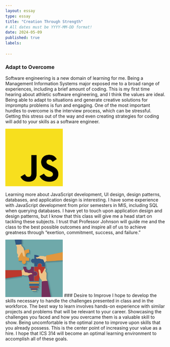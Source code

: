 ```yaml
---
layout: essay
type: essay
title: "Creation Through Strength"
# All dates must be YYYY-MM-DD format!
date: 2024-05-09
published: true
labels:

---
```


### Adapt to Overcome
Software engineering is a new domain of learning for me. Being a Management Information Systems major exposed me to a broad range of experiences, including a brief amount of coding. This is my first time hearing about athletic software engineering, and I think the values are ideal. Being able to adapt to situations and generate creative solutions for impromptu problems is fun and engaging. One of the most important hurdles to overcome is the interview process, which can be stressful. Getting this stress out of the way and even creating strategies for coding will add to your skills as a software engineer.

<img width="180px" class="rounded pe-4" src="../img/javascript_logo.png">

Learning more about JavaScript development, UI design, design patterns, databases, and application design is interesting. I have some experience with JavaScript development from prior semesters in MIS, including SQL when querying databases. I have yet to touch upon application design and design patterns, but I know that this class will give me a head start on tackling these subjects. I trust that Professor Johnson will guide me and the class to the best possible outcomes and inspire all of us to achieve greatness through “exertion, commitment, success, and failure.”

<img width="180px" class="rounded pe-4" src="../img/hands_on.jpeg">
### Desire to Improve
I hope to develop the skills necessary to handle the challenges presented in class and in the workforce. The best way to learn involves hands-on experience with similar projects and problems that will be relevant to your career. Showcasing the challenges you faced and how you overcame them is a valuable skill to show. Being uncomfortable is the optimal zone to improve upon skills that you already possess. This is the center point of increasing your value as a hire. I hope that ICS 314 will become an optimal learning environment to accomplish all of these goals.
